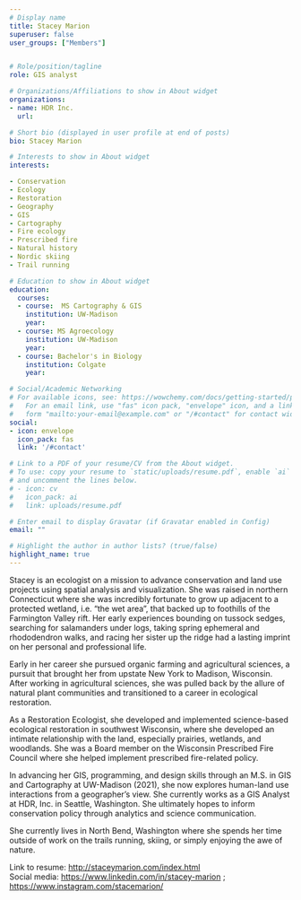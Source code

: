 ```yaml
---
# Display name
title: Stacey Marion
superuser: false
user_groups: ["Members"]


# Role/position/tagline
role: GIS analyst

# Organizations/Affiliations to show in About widget
organizations:
- name: HDR Inc.
  url: 

# Short bio (displayed in user profile at end of posts)
bio: Stacey Marion

# Interests to show in About widget
interests:

- Conservation
- Ecology
- Restoration
- Geography
- GIS
- Cartography
- Fire ecology
- Prescribed fire
- Natural history
- Nordic skiing
- Trail running

# Education to show in About widget
education:
  courses:
  - course:  MS Cartography & GIS
    institution: UW-Madison
    year: 
  - course: MS Agroecology
    institution: UW-Madison
    year: 
  - course: Bachelor's in Biology
    institution: Colgate
    year: 

# Social/Academic Networking
# For available icons, see: https://wowchemy.com/docs/getting-started/page-builder/#icons
#   For an email link, use "fas" icon pack, "envelope" icon, and a link in the
#   form "mailto:your-email@example.com" or "/#contact" for contact widget.
social:
- icon: envelope
  icon_pack: fas
  link: '/#contact'

# Link to a PDF of your resume/CV from the About widget.
# To use: copy your resume to `static/uploads/resume.pdf`, enable `ai` icons in `params.toml`,
# and uncomment the lines below.
# - icon: cv
#   icon_pack: ai
#   link: uploads/resume.pdf

# Enter email to display Gravatar (if Gravatar enabled in Config)
email: ""

# Highlight the author in author lists? (true/false)
highlight_name: true
---
```


Stacey is an ecologist on a mission to advance conservation and land use projects using spatial analysis and visualization. She was raised in northern Connecticut where she was incredibly fortunate to grow up adjacent to a protected wetland, i.e. “the wet area”, that backed up to foothills of the Farmington Valley rift. Her early experiences bounding on tussock sedges, searching for salamanders under logs, taking spring ephemeral and rhododendron walks, and racing her sister up the ridge had a lasting imprint on her personal and professional life.

Early in her career she pursued organic farming and agricultural sciences, a pursuit that brought her from upstate New York to Madison, Wisconsin. After working in agricultural sciences, she was pulled back by the allure of natural plant communities and transitioned to a career in ecological restoration. 

As a Restoration Ecologist, she developed and implemented science-based ecological restoration in southwest Wisconsin, where she developed an intimate relationship with the land, especially prairies, wetlands, and woodlands. She was a Board member on the Wisconsin Prescribed Fire Council where she helped implement prescribed fire-related policy.

In advancing her GIS, programming, and design skills through an M.S. in GIS and Cartography at UW-Madison (2021), she now explores human-land use interactions from a geographer’s view. She currently works as a GIS Analyst at HDR, Inc. in Seattle, Washington. She ultimately hopes to inform conservation policy through analytics and science communication.

She currently lives in North Bend, Washington where she spends her time outside of work on the trails running, skiing, or simply enjoying the awe of nature.

Link to resume: http://staceymarion.com/index.html    
Social media: https://www.linkedin.com/in/stacey-marion ; https://www.instagram.com/stacemarion/ 







